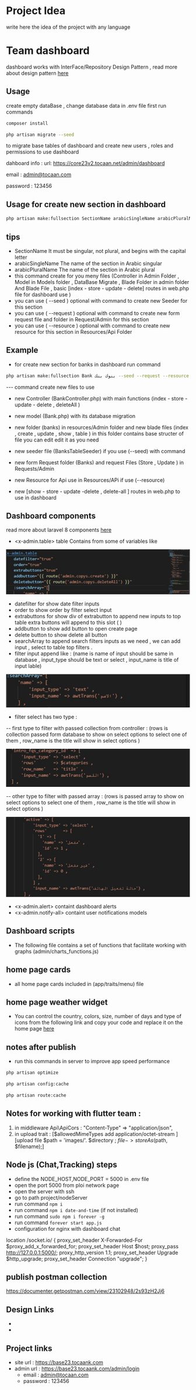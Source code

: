 # Project Idea
write here the idea of the project with any language 
# Team dashboard 
dashboard works with InterFace/Repository Design Pattern , read more about design pattern [here](https://asperbrothers.com/blog/implement-repository-pattern-in-laravel)
## Usage 
create empty dataBase , change database data in .env file 
first run commands 

```bash
composer install
```

```bash
php artisan migrate --seed
```

to migrate base tables of dashboard and create new users , roles and permissions to use dashboard 

dahboard info :
url: https://core23v2.tocaan.net/admin/dashboard

email    : admin@tocaan.com

password : 123456

## Usage for create new section in dashboard

```bash
php artisan make:fullsection SectionName arabicSingleName arabicPluralName 
```

## tips 
- SectionName It must be singular, not plural, and begins with the capital letter 
- arabicSingleName The name of the section in Arabic singular
- arabicPluralName The name of the section in Arabic plural
- this command create for you meny files (Controller in Admin Folder , Model in Models folder , DataBase Migrate , Blade Folder in admin folder And Blade File , basic [index - store - update - delete] routes in web.php file for dashboard use )
- you can use ( --seed ) optional with command to create new Seeder for this section 
- you can use ( --request ) optional with command to create new form request file and folder in Request/Admin  for this section 
- you can use ( --resource ) optional with command to create new resource for this section in Resources/Api Folder



## Example
- for create new section for banks in dashboard run command  
```bash 
php artisan make:fullsection Bank بنوك بنك --seed --request --resource 
```
--- command create new files to use 

- new Controller (BankController.php) with  main functions (index - store - update - delete , deleteAll ) 

- new model (Bank.php) with its database migration

- new folder (banks) in resources/Admin folder and new blade files (index , create , update , show , table ) in this folder contains base structer of file you can edit edit it as you need 

- new seeder file (BanksTableSeeder) if you use (--seed) with command 

- new form Request folder (Banks) and request Files (Store , Update ) in Requests/Admin

- new Resource for Api use in Resources/APi if use (--resource)

-  new [show - store - update -delete , delete-all ] routes in web.php to use in dashboard 


## Dashboard components 

read more about laravel 8 components [here](https://laravel.com/docs/8.x/blade#components)

- <x-admin.table> table Contains from some of variables like 

<p align="center" width="100%" height="20px"><img src="public/readme_images/table_all.jpg" /></p>

- datefilter for show date filter inputs 
- order to show order by filter select input
- extrabuttons for show div of extrabutton to append new inputs to top table extra buttons will append to this slot (<x-slot name="extrabuttonsdiv"> </x-slot>)
- addbutton to show add button to open create page
- delete button to show delete all button 
- searchArray to append search filters inputs as we need , we can add input , select to table top filters . 
- filter input append like : (name is name of input should be same in database , input_type should be text or select , input_name is title of input lable) 

<p align="center" width="50%" height="10px"><img src="public/readme_images/input_filter.jpg" /></p>

- filter select has two type : 

-- first type to filter with passed collection from controller : (rows is collection passed form database to show on select options to select one of them , row_name is the title will show in select options )

<p align="center" width="50%" height="10px"><img src="public/readme_images/select_1.jpg" /></p>

-- other type to filter with passed array : (rows is  passed array to show on select options to select one of them , row_name is the title will show in select options )


<p align="center" width="50%" height="10px"><img src="public/readme_images/select_2.jpg" /></p>

- <x-admin.alert> containt dashboard alerts 
- <x-admin.notify-all> containt user notifications models




## Dashboard scripts

- The following file contains a set of functions that facilitate working with graphs (admin/charts_functions.js)

## home page cards 

- all home page cards included in (app/traits/menu) file 

## home page weather widget 

-  You can control the country, colors, size, number of days and type of icons from the following link and copy your code and replace it on the home page [here](https://weatherwidget.io/) 

## notes after publish 
- run this commands in server to improve app speed performance
```bash
php artisan optimize
```
```bash
php artisan config:cache
```
```bash
php artisan route:cache
```

## Notes for working with flutter team :
1. in middleware Api\ApiCors : "Content-Type" => "application/json",
2. in upload trait : [$allowedMimeTypes add application/octet-stream ] [upload file $path = 'images/'. $directory ;
$file->storeAs($path, $filename);]

## Node js (Chat,Tracking) steps
- define the NODE_HOST,NODE_PORT = 5000 in .env file
- open the port 5000 from ploi network page
- open the server with ssh 
- go to path project/nodeServer
- run command ``` npm i ```
- run command ``` npm i date-and-time ``` (if not installed)
- run command ``` sudo npm i forever -g ```
- run command ``` forever start app.js ```
- configuration for nginx with dashboard chat  

location /socket.io/
{
      proxy_set_header X-Forwarded-For $proxy_add_x_forwarded_for;
      proxy_set_header Host $host;
      proxy_pass http://127.0.0.1:5000/;
      proxy_http_version 1.1;
      proxy_set_header Upgrade $http_upgrade;
      proxy_set_header Connection "upgrade";
}

## publish postman collection
https://documenter.getpostman.com/view/23102948/2s93zH2Jj6

## Design Links
- 
- 

## Project links
 - site url : https://base23.tocaank.com
 - admin url : https://base23.tocaank.com/admin/login
    - email : admin@tocaan.com
    - password : 123456
